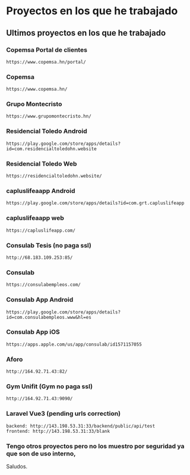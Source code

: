 # Proyectos en los que he trabajado
## Ultimos proyectos en los que he trabajado 


### Copemsa Portal de clientes
```
https://www.copemsa.hn/portal/
```

### Copemsa
```
https://www.copemsa.hn/
```

### Grupo Montecristo
```
https://www.grupomontecristo.hn/
```

### Residencial Toledo Android
```
https://play.google.com/store/apps/details?id=com.residencialtoledohn.website
```

### Residencial Toledo Web
```
https://residencialtoledohn.website/
```


### capluslifeaapp Android
```
https://play.google.com/store/apps/details?id=com.grt.capluslifeapp
```

### capluslifeaapp web
```
https://capluslifeapp.com/
```

### Consulab Tesis (no paga ssl)
```
http://68.183.109.253:85/
```
### Consulab
```
https://consulabempleos.com/
```
### Consulab App Android
```
https://play.google.com/store/apps/details?id=com.consulabempleos.www&hl=es
```
### Consulab App iOS
```
https://apps.apple.com/us/app/consulab/id1571157055
```

### Aforo
```
http://164.92.71.43:82/
```

### Gym Unifit (Gym no paga ssl)
```
http://164.92.71.43:9090/
```

### Laravel Vue3 (pending urls correction)
```
backend: http://143.198.53.31:33/backend/public/api/test
frontend: http://143.198.53.31:33/blank
```



### Tengo otros proyectos pero no los muestro por seguridad ya que son de uso interno,
Saludos.
